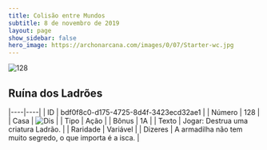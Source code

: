 ```yaml
---
title: Colisão entre Mundos
subtitle: 8 de novembro de 2019
layout: page
show_sidebar: false
hero_image: https://archonarcana.com/images/0/07/Starter-wc.jpg
---
```


![128](https://cdn.keyforgegame.com/media/card_front/pt/452_128_J4R78FH95HJQ_pt.png)

## Ruína dos Ladrões

|----|----|
| ID | bdf0f8c0-d175-4725-8d4f-3423ecd32ae1 |
| Número | 128 |
| Casa | ![Dis](https://archonarcana.com/images/thumb/e/e8/Dis.png/22px-Dis.png "Dis") |
| Tipo | Ação |
| Bônus | 1A |
| Texto | Jogar: Destrua uma criatura Ladrão. |
| Raridade | Variável |
| Dizeres | A armadilha não tem muito segredo,  o que importa é a isca. |
